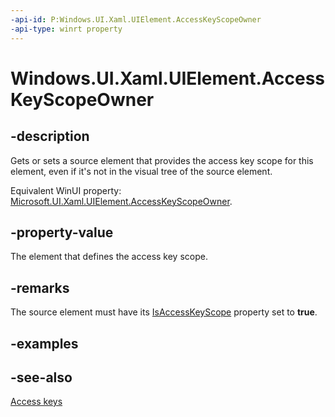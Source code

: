 ```yaml
---
-api-id: P:Windows.UI.Xaml.UIElement.AccessKeyScopeOwner
-api-type: winrt property
---
```


<!-- Property syntax
public Windows.UI.Xaml.DependencyObject AccessKeyScopeOwner { get;  set; }
-->

# Windows.UI.Xaml.UIElement.AccessKeyScopeOwner

## -description
Gets or sets a source element that provides the access key scope for this element, even if it's not in the visual tree of the source element.

Equivalent WinUI property: [Microsoft.UI.Xaml.UIElement.AccessKeyScopeOwner](/windows/winui/api/microsoft.ui.xaml.uielement.accesskeyscopeowner).

## -property-value
The element that defines the access key scope.

## -remarks
The source element must have its [IsAccessKeyScope](uielement_isaccesskeyscope.md) property set to **true**.

## -examples

## -see-also
[Access keys](/windows/uwp/design/input/access-keys)
